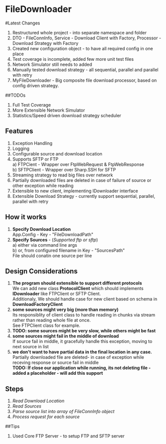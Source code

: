 # FileDownloader     

#Latest Changes
1. Restructured whole project - into separate namespace and folder
2. DTO - FileConnInfo, Service - Download Client with Factory, Processor - Download Strategy with Factory
3. Created new configuration object - to have all required config in one place
4. Test coverage is incomplete, added few more unit test files
5. Network Simulator still needs to added
6. Manually tested download strategy - all sequential, parallel and parallel with retry
7. MyFileDownloader - Big composite file download processor, based on config driven strategy.

##TODOs
1. Full Test Coverage
2. More Extensible Network Simulator
3. Statistics/Speed driven download strategy scheduler


## Features
1. Exception Handling    
2. Logging
3. Configurable source and download location
4. Supports SFTP or FTP     
   a) FTPCient - Wrapper over FtpWebRequest & FtpWebResponse    
   b) SFTPClient - Wrapper over Sharp.SSH for SFTP     
5. Streaming strategy to read big files over network      
6. Partially downloaded files are deleted in case of failure of source or other exception while reading
7. Extensible to new client, implementing IDownloader interface
8. Extensible Download Strategy - currently support sequential, parallel, parallel with retry

## How it works
1. **Specify Download Location**     
   App.Config - Key - "FileDownloadPath"      
2. **Specify Sources** - (_Supported ftp or sftp_)    
   a)  either via command line args   
   b)  or, from configured filename in Key - "SourcesPath"    
       File should conatin one source per line           

## Design Considerations
1. **The program should extensible to support different protocols**    
   We can add new class **ProtocolClient** which should implements **IDownloader** like FTPClient or SFTP Client.    
   Additionaly, We should handle case for new client based on schema in **DownloadFactoryClient**
2. **some sources might very big (more than memory)**     
   Its responsiblity of client class to handle reading in chunks via stream rather than reading whole file at once.    
   See FTPClient class for example.
3. **TODO: some sources might be very slow, while others might be fast**    
4. **some sources might fail in the middle of download**    
   If source fail in middle, it gracefully handle this exception, moving to next source in list
5. **we don't want to have partial data in the final location in any case.**     
   Partially downloaded file are deleted- in case of exception while receving response or source fail in middle     
   **TODO: If close our application while running, its not deleting file - added a placeholder - will add this support** 
   
## Steps
1. *Read Download Location*   
2. *Read Sources*      
3. *Parse source list into array of FileConnInfo object*     
4. *Process request for each source*    


##Tips
1. Used Core FTP Server - to setup FTP and SFTP server 
